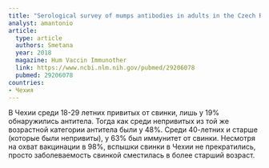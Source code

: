 ```yaml
---
title: "Serological survey of mumps antibodies in adults in the Czech Republic and the need for changes to the vaccination strategy"
analyst: amantonio
article:
  type: article
  authors: Smetana
  year: 2018
  magazine: Hum Vaccin Immunother
  link: https://www.ncbi.nlm.nih.gov/pubmed/29206078
  pubmed: 29206078
countries:
- Чехия
---
```


В Чехии среди 18-29 летних привитых от свинки, лишь у 19% обнаружились антитела. Тогда как среди непривитых из той же возрастной категории антитела были у 48%.
Среди 40-летних и старше (которые были непривиты), у 63% был иммунитет от свинки.
Несмотря на охват вакцинации в 98%, вспышки свинки в Чехии не прекратились, просто заболеваемость свинкой сместилась в более старший возраст.
